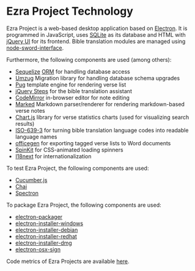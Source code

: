# Ezra Project Technology

Ezra Project is a web-based desktop application based on [Electron](https://electronjs.org/). It is programmed in JavaScript, uses [SQLite](https://www.sqlite.org) as its database and HTML with [jQuery UI](https://jqueryui.com/) for its frontend. Bible translation modules are managed using [node-sword-interface](https://github.com/ezra-project/node-sword-interface).

Furthermore, the following components are used (among others):
* [Sequelize](http://docs.sequelizejs.com) [ORM](https://en.wikipedia.org/wiki/Object-relational_mapping) for handling database access
* [Umzug](https://github.com/sequelize/umzug) Migration library for handling database schema upgrades
* [Pug](https://pugjs.org) template engine for rendering verse list
* [jQuery Steps](http://www.jquery-steps.com) for the bible translation assistant
* [CodeMirror](https://github.com/codemirror/CodeMirror) in-browser editor for note editing
* [Marked](https://github.com/markedjs/marked) Markdown parser/renderer for rendering markdown-based verse notes
* [Chart.js](https://www.chartjs.org) library for verse statistics charts (used for visualizing search results)
* [ISO-639-3](https://github.com/wooorm/iso-639-3) for turning bible translation language codes into readable language names
* [officegen](https://github.com/Ziv-Barber/officegen) for exporting tagged verse lists to Word documents
* [SpinKit](https://github.com/tobiasahlin/SpinKit) for CSS-animated loading spinners
* [I18next](https://www.i18next.com/) for internationalization

To test Ezra Project, the following components are used:
* [Cucumber.js](https://github.com/cucumber/cucumber-js)
* [Chai](https://www.chaijs.com/)
* [Spectron](https://www.electronjs.org/spectron)

To package Ezra Project, the following components are used:
* [electron-packager](https://github.com/electron/electron-packager)
* [electron-installer-windows](https://github.com/electron-userland/electron-installer-windows)
* [electron-installer-debian](https://github.com/electron-userland/electron-installer-debian)
* [electron-installer-redhat](https://github.com/electron-userland/electron-installer-redhat)
* [electron-installer-dmg](https://github.com/electron-userland/electron-installer-dmg)
* [electron-osx-sign](https://github.com/electron/electron-osx-sign)

Code metrics of Ezra Projects are available [here][metrics].

[metrics]: https://github.com/ezra-project/ezra-project/blob/master/LOC_METRICS.md
